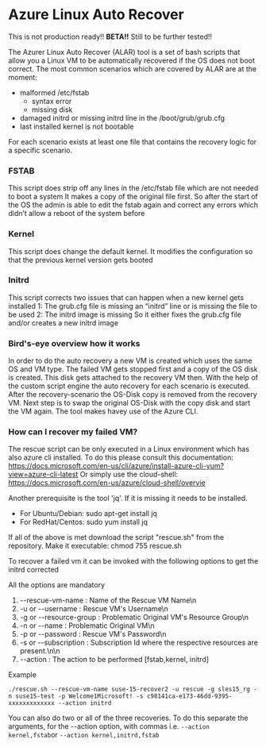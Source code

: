# Azure Linux Auto Recover

This is not production ready!!
**BETA!!**
Still to be further tested!!

The Azurer Linux Auto Recover (ALAR) tool is a set of bash scripts that allow you a Linux VM to be automatically recovered
if the OS does not boot correct. 
The most common scenarios which are covered by ALAR are at the moment:

* malformed /etc/fstab 
  * syntax error
  * missing disk
* damaged initrd or missing initrd line in the /boot/grub/grub.cfg
* last installed kernel is not bootable

For each scenario exists at least one file that contains the recovery logic for a specific scenario.
### FSTAB
This script does strip off any lines in the /etc/fstab file which are not needed to boot a system
It makes a copy of the original file first. So after the start of the OS the admin is able to edit the fstab again and correct any errors which didn’t allow a reboot of the system before

### Kernel
This script does change the default kernel.
It modifies the configuration so that the previous kernel version gets booted

### Initrd
This script corrects two issues that can happen when a new kernel gets installed
   1: The grub.cfg file is missing an “initrd” line or is missing the file to be used
   2: The initrd image is missing
So it either fixes the grub.cfg file and/or creates a new initrd image 

### Bird's-eye overview how it works
In order to do the auto recovery a new VM is created which uses the same OS and VM type.
The failed VM gets stopped first and a copy of the OS disk is created.
This disk gets attached to the recovery VM then. With the help of the custom script engine the auto recovery for each scenario is executed. After the recovery-scenario the OS-Disk copy is removed from the recovery VM. Next step is to swap the original OS-Disk with the copy disk and start the VM again. The tool makes havey use of the Azure CLI.

### How can I recover my failed VM?
The rescue script can be only executed in a Linux environment which has also azure cli installed.
To do this please consult this documentation: https://docs.microsoft.com/en-us/cli/azure/install-azure-cli-yum?view=azure-cli-latest
Or simply use the cloud-shell: https://docs.microsoft.com/en-us/azure/cloud-shell/overvie

Another prerequisite is the tool 'jq'.
If it is missing it needs to be installed.
- For Ubuntu/Debian: sudo apt-get install jq
- For RedHat/Centos: sudo yum install jq

If all of the above is met download the script "rescue.sh" from the repository. 
Make it executable: chmod 755 rescue.sh

To recover a failed vm it can be invoked with the following options to get the initrd corrected


All the options are mandatory

1. --rescue-vm-name : Name of the Rescue VM Name\n
2. -u or --username : Rescue VM's Username\n
3. -g or --resource-group : Problematic Original VM's Resource Group\n
4. -n or --name : Problematic Original VM\n
5. -p or --password : Rescue VM's Password\n
6. -s or --subscription : Subscription Id where the respective resources are present.\n\n
7. --action : The action to be performed [fstab,kernel, initrd]

Example

`./rescue.sh --rescue-vm-name suse-15-recover2 -u rescue -g sles15_rg -n suse15-test -p Welcome1Microsoft! -s c98141ca-e173-46dd-9395-xxxxxxxxxxxxx --action initrd`

You can also do two or all of the three recoveries. To do this separate the arguments, for the --action option, with commas i.e.
`--action kernel,fstab`or `--action kernel,initrd,fstab`
